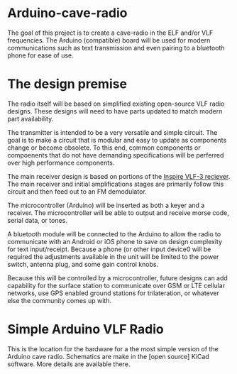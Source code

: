 # Arduino-cave-radio
The goal of this project is to create a cave-radio in the ELF and/or VLF frequencies. The Arduino (compatible) board will be used for modern communications such as text transmission and even pairing to a bluetooth phone for ease of use.

# The design premise 
The radio itself will be based on simplified existing open-source VLF radio designs. These designs will need to have parts updated to match modern part availability. 

The transmitter is intended to be a very versatile and simple circuit. The goal is to make a circuit that is modular and easy to update as components change or become obsolete. To this end, common components or compoenents that do not have demanding specifications will be perferred over high performance components.

The main receiver design is based on portions of the [Inspire VLF-3 reciever](http://theinspireproject.org/default.asp?contentID=3). The main receiver and initial amplifications stages are primarily follow this circuit and then feed out to an FM demodulator. 

The microcontroller (Arduino) will be inserted as both a keyer and a receiver. The microcontroller will be able to output and receive morse code, serial data, or tones. 

A bluetooth module will be connected to the Arduino to allow the radio to communicate with an Android or iOS phone to save on design complexity for text input/receipt. Because a phone (or other input device0 will be required the adjustments available in the unit will be limited to the power switch, antenna plug, and some gain control knobs. 

Because this will be controlled by a microcontroller, future designs can add capability for the surface station to communicate over GSM or LTE cellular networks, use GPS enabled ground stations for trilateration, or whatever else the community comes up with.

# Simple Arduino VLF Radio

This is the location for the hardware for a the most simple version of the Arduino cave radio. Schematics are make in the [open source] KiCad software. More details are available there.

